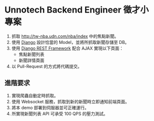 # Unnotech Backend Engineer 徵才小專案

1. 抓取 http://tw-nba.udn.com/nba/index 中的焦點新聞。
2. 使用 [Django](https://www.djangoproject.com/) 設計恰當的 Model，並將所抓取新聞存儲至 DB。
3. 使用 [Django REST Framework](http://www.django-rest-framework.org/) 配合 AJAX 實現以下頁面：
	 * 焦點新聞列表
	 * 新聞詳情頁面
4. 以 Pull-Request 的方式將代碼提交。
	
## 進階要求
1. 實現爬蟲自動定時抓取。
2. 使用 Websocket 服務，抓取到新的新聞時立即通知前端頁面。
3. 將本 demo 部署到伺服器並可正確運行。
4. 所實現新聞列表 API 可承受 100 QPS 的壓力測試。

